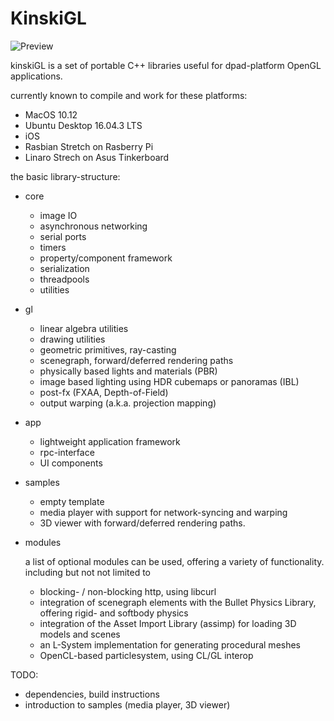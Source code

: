 KinskiGL
========

![Preview](http://crocdialer.com/wp-content/uploads/2018/05/08.jpg)

kinskiGL is a set of portable C++ libraries useful for dpad-platform OpenGL applications.

currently known to compile and work for these platforms:

* MacOS 10.12
* Ubuntu Desktop 16.04.3 LTS
* iOS
* Rasbian Stretch on Rasberry Pi
* Linaro Strech on Asus Tinkerboard

the basic library-structure:

* core

    * image IO
    * asynchronous networking
    * serial ports
    * timers
    * property/component framework
    * serialization
    * threadpools
    * utilities

* gl

    * linear algebra utilities
    * drawing utilities
    * geometric primitives, ray-casting
    * scenegraph, forward/deferred rendering paths
    * physically based lights and materials (PBR)
    * image based lighting using HDR cubemaps or panoramas (IBL)
    * post-fx (FXAA, Depth-of-Field)
    * output warping (a.k.a. projection mapping)

* app

    * lightweight application framework
    * rpc-interface
    * UI components

* samples

    * empty template
    * media player with support for network-syncing and warping
    * 3D viewer with forward/deferred rendering paths.

* modules

  a list of optional modules can be used, offering a variety of functionality.
  including but not not limited to  

    * blocking- / non-blocking http, using libcurl
    * integration of scenegraph elements with the Bullet Physics Library, offering rigid- and softbody physics
    * integration of the Asset Import Library (assimp) for loading 3D models and scenes
    * an L-System implementation for generating procedural meshes
    * OpenCL-based particlesystem, using CL/GL interop

TODO:

* dependencies, build instructions
* introduction to samples (media player, 3D viewer)
